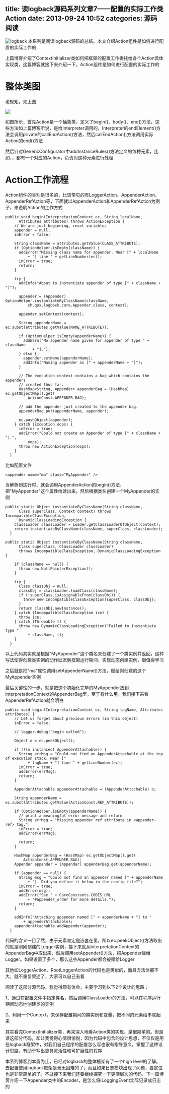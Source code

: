 title: 读logback源码系列文章7——配置的实际工作类Action
date: 2013-09-24 10:52
categories: 源码阅读
---
![logback](http://pic.kyfxbl.com/logback.jpg)
本系列是阅读logback源码的总结。本文介绍Action组件是如何进行配置的实际工作的
<!--more-->

上篇博客介绍了ContextInitializer类如何把框架的配置工作委托给各个Action具体实现类，这篇博客就接下来介绍一下，Action组件是如何进行配置的实际工作的 

# 整体类图

老规矩，先上图 

![](http://dl.iteye.com/upload/attachment/568456/1d89cae7-de54-3b72-851e-098695503af6.jpg)

如图所示，首先Action是一个抽象类，定义了begin()、body()、end()方法，这些方法如上篇博客所说，是给Interpreter调用的，Interpreter的endElement()方法会调用private的callEndAction()方法，然后callEndAction()方法调用实际Action的end()方法 

然后针对GenericConfigurator中addInstanceRules()方法定义的每种元素，比如<appender>、<appender-ref>，都有一个对应的Action，负责对这种元素进行处理 

# Action工作流程

Action组件的类别是很多的，比较常见的有LoggerAction、AppenderAction、AppenderRefAction等，下面就以AppenderAction和AppenderRefAction为例子，来说明Action的工作方式

```
public void begin(InterpretationContext ec, String localName,
      Attributes attributes) throws ActionException {
    // We are just beginning, reset variables
    appender = null;
    inError = false;

    String className = attributes.getValue(CLASS_ATTRIBUTE);
    if (OptionHelper.isEmpty(className)) {
      addError("Missing class name for appender. Near [" + localName
          + "] line " + getLineNumber(ec));
      inError = true;
      return;
    }

    try {
      addInfo("About to instantiate appender of type [" + className + "]");

      appender = (Appender) OptionHelper.instantiateByClassName(className,
          ch.qos.logback.core.Appender.class, context);

      appender.setContext(context);

      String appenderName = ec.subst(attributes.getValue(NAME_ATTRIBUTE));

      if (OptionHelper.isEmpty(appenderName)) {
        addWarn("No appender name given for appender of type " + className
            + "].");
      } else {
        appender.setName(appenderName);
        addInfo("Naming appender as [" + appenderName + "]");
      }

      // The execution context contains a bag which contains the appenders
      // created thus far.
      HashMap<String, Appender> appenderBag = (HashMap) ec.getObjectMap().get(
          ActionConst.APPENDER_BAG);

      // add the appender just created to the appender bag.
      appenderBag.put(appenderName, appender);

      ec.pushObject(appender);
    } catch (Exception oops) {
      inError = true;
      addError("Could not create an Appender of type [" + className + "].",
          oops);
      throw new ActionException(oops);
    }
  }
```

比如配置文件
```
<appender name="ma" class="MyAppender" />
```

当解析到这行时，就会调用AppenderAction的begin()方法，把"MyAppender"这个属性给读出来，然后根据类名创建一个MyAppender的实例

```
public static Object instantiateByClassName(String className,
      Class superClass, Context context) throws IncompatibleClassException,
      DynamicClassLoadingException {
    ClassLoader classLoader = Loader.getClassLoaderOfObject(context);
    return instantiateByClassName(className, superClass, classLoader);
  }
```

```
public static Object instantiateByClassName(String className,
      Class superClass, ClassLoader classLoader)
      throws IncompatibleClassException, DynamicClassLoadingException {

    if (className == null) {
      throw new NullPointerException();
    }

    try {
      Class classObj = null;
      classObj = classLoader.loadClass(className);
      if (!superClass.isAssignableFrom(classObj)) {
        throw new IncompatibleClassException(superClass, classObj);
      }
      return classObj.newInstance();
    } catch (IncompatibleClassException ice) {
      throw ice;
    } catch (Throwable t) {
      throw new DynamicClassLoadingException("Failed to instantiate type "
          + className, t);
    }
  }
```

以上代码其实就是根据"MyAppender"这个类名来创建了一个类实例并返回，这种写法使得创建类实例的动作延迟到框架运行期间，实现动态创建实例，很值得学习 

之后就是把"ma"属性调用setAppenderName()方法，赋给刚创建的这个MyAppender实例 

最后关键性的一步，就是把这个初始化完毕的MyAppender放到InterpretationContext的AppenderBag里，至于有什么用，我们接下来看AppenderRefAction就会明白

```
public void begin(InterpretationContext ec, String tagName, Attributes attributes) {
    // Let us forget about previous errors (in this object)
    inError = false;

    // logger.debug("begin called");

    Object o = ec.peekObject();

    if (!(o instanceof AppenderAttachable)) {
      String errMsg = "Could not find an AppenderAttachable at the top of execution stack. Near ["
          + tagName + "] line " + getLineNumber(ec);
      inError = true;
      addError(errMsg);
      return;
    }

    AppenderAttachable appenderAttachable = (AppenderAttachable) o;

    String appenderName = ec.subst(attributes.getValue(ActionConst.REF_ATTRIBUTE));

    if (OptionHelper.isEmpty(appenderName)) {
      // print a meaningful error message and return
      String errMsg = "Missing appender ref attribute in <appender-ref> tag.";
      inError = true;
      addError(errMsg);

      return;
    }

    HashMap appenderBag = (HashMap) ec.getObjectMap().get(
        ActionConst.APPENDER_BAG);
    Appender appender = (Appender) appenderBag.get(appenderName);

    if (appender == null) {
      String msg = "Could not find an appender named [" + appenderName
          + "]. Did you define it below in the config file?";
      inError = true;
      addError(msg);
      addError("See " + CoreConstants.CODES_URL
          + "#appender_order for more details.");
      return;
    }

    addInfo("Attaching appender named [" + appenderName + "] to "
        + appenderAttachable);
    appenderAttachable.addAppender(appender);
  }
```

代码的含义一目了然，由于<appender-ref>元素肯定是嵌套在<logger>里，所以ec.peekObject()方法取出的就是刚刚创建的Logger实例，接下来就从InterpretationContext的AppenderBag中取出来，然后调用setAppender()方法，把Appender赋给Logger。如果设置了多个<appender-ref>，那么这些Appender都会被赋给Logger 

其他如LoggerAction、RootLoggerAction的代码也是类似的，而且方法体都不大，就不重复叙述了，大家可以自己去看 

阅读了这部分源代码，我觉得颇有体会，主要学习到以下2个设计的思路： 

1、通过在配置文件中指定类名，然后调用ClassLoader的方法，可以在程序运行期间动态地创建类的实例 

2、利用一个Context，来保存配置期间的类实例和变量，把不同的元素给串联起来 

其实看完ContextInitializer类，再来深入地看Action类的实现，是很简单的。但是读这部分代码，却让我觉得心情很愉悦，因为代码中包含的设计思想，不仅仅是用在logback框架中，对我们自己程序的配置怎么写也很有指导意义。掌握了这种设计思路，有助于写出更具灵活性和可扩展性的程序 

本系列博客到本篇为止，已经对logback的整体框架有了一个high level的了解。去配置使用logback框架是毫无困难的了，而且如果日志模块出现了问题，要定位也是非常简单的了。不过接下来我们还要继续探究一下更深层次的代码，下一篇博客介绍一下Appender类中的Encoder，是怎么将ILoggingEvent实际记录成日志的